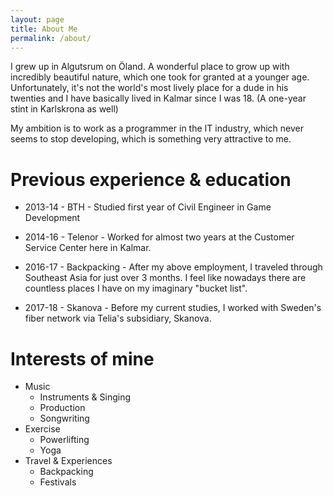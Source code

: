 ```yaml
---
layout: page
title: About Me
permalink: /about/
---
```


I grew up in Algutsrum on Öland. A wonderful place to grow up with incredibly beautiful nature, which one took for granted at a younger age. Unfortunately, it's not the world's most lively place for a dude in his twenties and I have basically lived in Kalmar since I was 18. (A one-year stint in Karlskrona as well)

My ambition is to work as a programmer in the IT industry, which never seems to stop developing, which is something very attractive to me.

# Previous experience & education
* 2013-14 - BTH - Studied first year of Civil Engineer in Game Development

* 2014-16 - Telenor - Worked for almost two years at the Customer Service Center here in Kalmar.

* 2016-17 - Backpacking - After my above employment, I traveled through Southeast Asia for just over 3 months. I feel like nowadays there are countless places I have on my imaginary "bucket list".

* 2017-18 - Skanova - Before my current studies, I worked with Sweden's fiber network via Telia's subsidiary, Skanova.

# Interests of mine

* Music
    * Instruments & Singing
    * Production
    * Songwriting
* Exercise
    * Powerlifting
    * Yoga
* Travel & Experiences
    * Backpacking
    * Festivals
